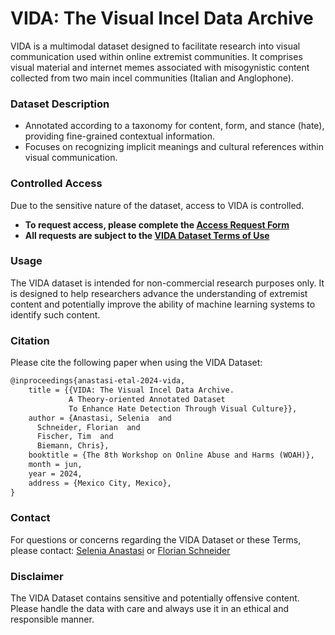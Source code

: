 # VIDA: The Visual Incel Data Archive

VIDA is a multimodal dataset designed to facilitate research into visual communication used within online extremist communities. It comprises visual material and internet memes associated with misogynistic content collected from two main incel communities (Italian and Anglophone). 

### Dataset Description

* Annotated according to a taxonomy for content, form, and stance (hate), providing fine-grained contextual information.
* Focuses on recognizing implicit meanings and cultural references within visual communication.

### Controlled Access

Due to the sensitive nature of the dataset, access to VIDA is controlled. 

* **To request access, please complete the [Access Request Form](https://forms.gle/TXHXxGsoeiHBhusC8)**
* **All requests are subject to the [VIDA Dataset Terms of Use](https://github.com/uhh-lt/vida/blob/main/data/VIDADatasetTermsofUse.pdf)**

### Usage

The VIDA dataset is intended for non-commercial research purposes only. It is designed to help researchers advance the understanding of extremist content and potentially improve the ability of machine learning systems to identify such content.

### Citation

Please cite the following paper when using the VIDA Dataset:
```latex
@inproceedings{anastasi-etal-2024-vida,
    title = {{VIDA: The Visual Incel Data Archive. 
             A Theory-oriented Annotated Dataset 
             To Enhance Hate Detection Through Visual Culture}},
    author = {Anastasi, Selenia  and
      Schneider, Florian  and
      Fischer, Tim  and
      Biemann, Chris},
    booktitle = {The 8th Workshop on Online Abuse and Harms (WOAH)},
    month = jun,
    year = 2024,
    address = {Mexico City, Mexico},
}
```

### Contact
For questions or concerns regarding the VIDA Dataset or these Terms, please contact:
[Selenia Anastasi](mailto:seleniaanastasi@gmail.com) or [Florian Schneider](mailto:florian.schneider-1@uni-hamburg.de)

### Disclaimer

The VIDA Dataset contains sensitive and potentially offensive content. Please handle the data with care and always use it in an ethical and responsible manner. 
